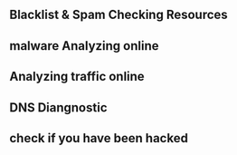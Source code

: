 
## Blacklist & Spam Checking Resources


## malware Analyzing  online


## Analyzing traffic online


## DNS Diangnostic


## check if you have been hacked

